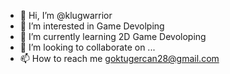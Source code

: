 - 👋 Hi, I’m @klugwarrior
- 👀 I’m interested in Game Devolping
- 🌱 I’m currently learning 2D Game Devoloping
- 💞️ I’m looking to collaborate on ...
- 📫 How to reach me goktugercan28@gmail.com

<!---
klugwarrior/klugwarrior is a ✨ special ✨ repository because its `README.md` (this file) appears on your GitHub profile.
You can click the Preview link to take a look at your changes.
--->

